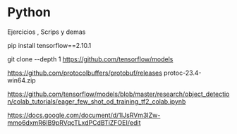 # Python
Ejercicios , Scrips y demas

pip install tensorflow==2.10.1

git clone --depth 1 https://github.com/tensorflow/models

https://github.com/protocolbuffers/protobuf/releases
protoc-23.4-win64.zip




https://github.com/tensorflow/models/blob/master/research/object_detection/colab_tutorials/eager_few_shot_od_training_tf2_colab.ipynb

https://docs.google.com/document/d/1IJsRVm3IZw-mmo6dxmR6IB9pRVqcTLxdPCdBTiZFOEI/edit

